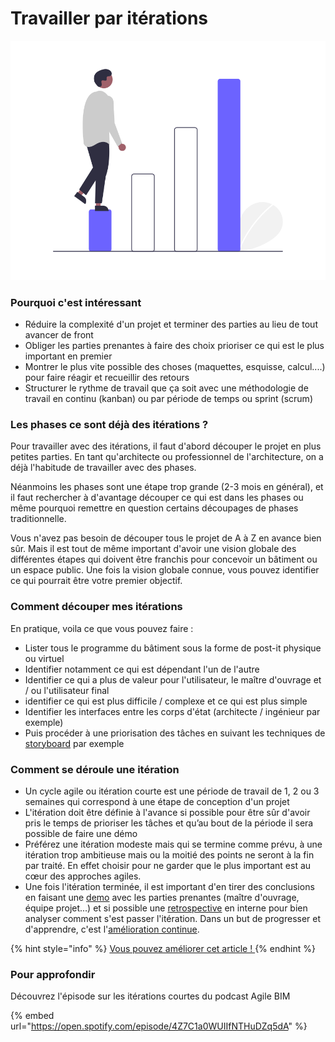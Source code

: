 # Travailler par itérations

![Diviser un projet complexe en plus petites marches simples](../../.gitbook/assets/agile-bim-work-with-iterations.png)

### Pourquoi c'est intéressant

* Réduire la complexité d'un projet  et terminer des parties au lieu de tout avancer de front
* Obliger les parties prenantes à faire des choix prioriser ce qui est le plus important en premier
* Montrer le plus vite possible des choses \(maquettes, esquisse, calcul....\) pour faire réagir et recueillir des retours
* Structurer le rythme de travail que ça soit avec une méthodologie de travail en continu \(kanban\) ou par période de temps ou sprint \(scrum\)

### Les phases ce sont déjà des itérations ? 

Pour travailler avec des itérations, il faut d'abord découper le projet en plus petites parties. En tant qu'architecte ou professionnel de l'architecture, on a déjà l'habitude de travailler avec des phases. 

Néanmoins  les phases sont une étape trop grande \(2-3 mois en général\), et il faut rechercher à d'avantage découper ce qui est dans les phases ou même pourquoi remettre en question certains découpages de phases traditionnelle. 

Vous n'avez pas besoin de découper tous le projet de A à Z en avance bien sûr. Mais il est tout de même important  d'avoir une vision globale des différentes étapes qui doivent être franchis pour concevoir un bâtiment ou un espace public. Une fois la vision globale connue, vous pouvez identifier ce qui pourrait être votre premier objectif.

### Comment découper mes itérations

En pratique, voila ce que vous pouvez faire : 

* Lister tous le programme du bâtiment sous la forme de post-it physique ou virtuel
* Identifier notamment ce qui est dépendant l'un de l'autre
* Identifier ce qui a plus de valeur pour l'utilisateur, le maître d'ouvrage et / ou l'utilisateur final
* identifier ce qui est plus difficile / complexe et ce qui est plus simple 
* Identifier les interfaces entre les corps d'état \(architecte / ingénieur par exemple\) 
* Puis procéder à une priorisation des tâches en suivant les techniques de [storyboard](priorisation-storyboard.md) par exemple

###  Comment se déroule une  itération

* Un cycle agile ou itération courte est une période de travail de 1, 2 ou 3 semaines qui correspond à une étape de conception d'un projet
* L'itération doit être définie à l'avance si possible pour être sûr d'avoir pris le temps de prioriser les tâches et qu’au bout de la période il sera possible de faire une démo
* Préférez une itération modeste mais qui se termine comme prévu, à une itération trop ambitieuse mais ou la moitié des points ne seront à la fin par traité. En effet choisir pour ne garder que le plus important est au cœur des approches agiles.
* Une fois l'itération terminée, il est important d'en tirer des conclusions en faisant une [demo](demos-projet.md) avec les parties prenantes \(maître d'ouvrage, équipe projet...\) et si possible une [retrospective](../../en/agile-toolbox/restrospective.md)  en interne pour bien analyser comment s'est passer l'itération. Dans un but de progresser et d'apprendre, c'est  l'[amélioration continue](amelioration-continue.md).

{% hint style="info" %}
[Vous pouvez améliorer cet article ! ](../communaute-agile-bim/contribuer.md)
{% endhint %}

### Pour approfondir

Découvrez l'épisode sur les itérations courtes du podcast Agile BIM

{% embed url="https://open.spotify.com/episode/4Z7C1a0WUIIfNTHuDZq5dA" %}

